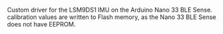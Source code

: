 Custom driver for the LSM9DS1 IMU on the Arduino Nano 33 BLE Sense. calibration values are written to Flash memory, as the Nano 33 BLE Sense does not have EEPROM. 
